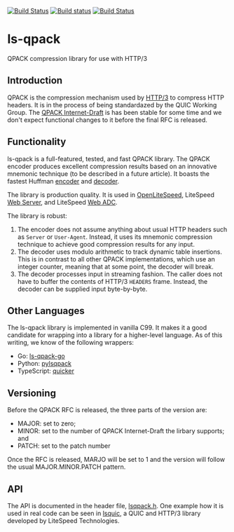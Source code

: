 [![Build Status](https://travis-ci.org/litespeedtech/ls-qpack.svg?branch=master)](https://travis-ci.org/litespeedtech/ls-qpack)
[![Build status](https://ci.appveyor.com/api/projects/status/kat31lt42ds0rmom?svg=true)](https://ci.appveyor.com/project/litespeedtech/ls-qpack)
[![Build Status](https://api.cirrus-ci.com/github/litespeedtech/ls-qpack.svg)](https://cirrus-ci.com/github/litespeedtech/ls-qpack)

# ls-qpack
QPACK compression library for use with HTTP/3

## Introduction

QPACK is the compression mechanism used by
[HTTP/3](https://en.wikipedia.org/wiki/HTTP/3) to compress HTTP headers.
It is in the process of being standardazed by the QUIC Working Group.  The
[QPACK Internet-Draft](https://tools.ietf.org/html/draft-ietf-quic-qpack-11)
is has been stable for some time and we don't expect functional changes to
it before the final RFC is released.

## Functionality

ls-qpack is a full-featured, tested, and fast QPACK library.  The QPACK encoder
produces excellent compression results based on an innovative mnemonic technique
(to be described in a future article).  It boasts the fastest Huffman
[encoder](https://blog.litespeedtech.com/2019/10/03/fast-huffman-encoder/) and
[decoder](https://blog.litespeedtech.com/2019/09/16/fast-huffman-decoder/).

The library is production quality.  It is used in
[OpenLiteSpeed](https://openlitespeed.org/),
LiteSpeed [Web Server](https://www.litespeedtech.com/products#lsws),
and LiteSpeed [Web ADC](https://www.litespeedtech.com/products#wadc).

The library is robust:
1. The encoder does not assume anything about usual HTTP headers such as `Server`
   or `User-Agent`.  Instead, it uses its mnemonic compression technique to
   achieve good compression results for any input.
1. The decoder uses modulo arithmetic to track dynamic table insertions.  This is
   in contrast to all other QPACK implementations, which use an integer counter,
   meaning that at some point, the decoder will break.
1. The decoder processes input in streaming fashion.  The caller does not have to
   buffer the contents of HTTP/3 `HEADERS` frame.  Instead, the decoder can be
   supplied input byte-by-byte.

## Other Languages

The ls-qpack library is implemented in vanilla C99.  It makes it a good candidate
for wrapping into a library for a higher-level language.  As of this writing, we
know of the following wrappers:
- Go: [ls-qpack-go](https://github.com/mpiraux/ls-qpack-go)
- Python: [pylsqpack](https://github.com/aiortc/pylsqpack)
- TypeScript: [quicker](https://github.com/rmarx/quicker/tree/draft-20/lib/ls-qpack)

## Versioning

Before the QPACK RFC is released, the three parts of the version are:
- MAJOR: set to zero;
- MINOR: set to the number of QPACK Internet-Draft the lirbary supports; and
- PATCH: set to the patch number

Once the RFC is released, MARJO will be set to 1 and the version will follow
the usual MAJOR.MINOR.PATCH pattern.

## API

The API is documented in the header file, [lsqpack.h](lsqpack.h).
One example how it is used in real code can be seen in
[lsquic](https://github.com/litespeedtech/lsquic), a QUIC and HTTP/3 library
developed by LiteSpeed Technologies.
